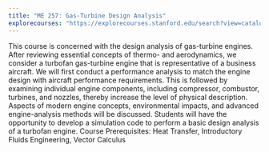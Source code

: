 ```yaml
---
title: "ME 257: Gas-Turbine Design Analysis"
explorecourses: "https://explorecourses.stanford.edu/search?view=catalog&filter-coursestatus-Active=on&page=0&catalog=&academicYear=&q=ME257&collapse="
---
```

This course is concerned with the design analysis of gas-turbine engines. After reviewing essential concepts of thermo- and aerodynamics, we consider a turbofan gas-turbine engine that is representative of a business aircraft. We will first conduct a performance analysis to match the engine design with aircraft performance requirements. This is followed by examining individual engine components, including compressor, combustor, turbines, and nozzles, thereby increase the level of physical description. Aspects of modern engine concepts, environmental impacts, and advanced engine-analysis methods will be discussed. Students will have the opportunity to develop a simulation code to perform a basic design analysis of a turbofan engine. Course Prerequisites: Heat Transfer, Introductory Fluids Engineering, Vector Calculus